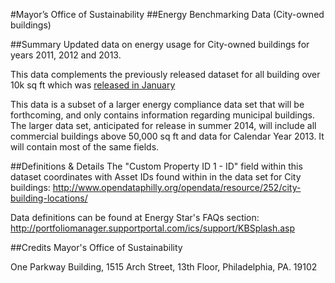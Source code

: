 #Mayor’s Office of Sustainability
##Energy Benchmarking Data (City-owned buildings)

##Summary
Updated data on energy usage for City-owned buildings for years 2011, 2012 and 2013.

This data complements the previously released dataset for all building over 10k sq ft which was [released in January](https://github.com/CityOfPhiladelphia/phl-energy-benchmarking-data-2011)

This data is a subset of a larger energy compliance data set that will be forthcoming, and only contains information regarding municipal buildings.  The larger data set, anticipated for release in summer 2014, will include all commercial buildings above 50,000 sq ft and data for Calendar Year 2013.  It will contain most of the same fields.

##Definitions & Details
The "Custom Property ID 1 - ID" field within this dataset coordinates with Asset IDs found within in the data set for City buildings: http://www.opendataphilly.org/opendata/resource/252/city-building-locations/
 
Data definitions can be found at Energy Star's FAQs section: 
http://portfoliomanager.supportportal.com/ics/support/KBSplash.asp
 
##Credits
Mayor's Office of Sustainability

One Parkway Building, 
1515 Arch Street, 13th Floor, 
Philadelphia, PA. 19102

